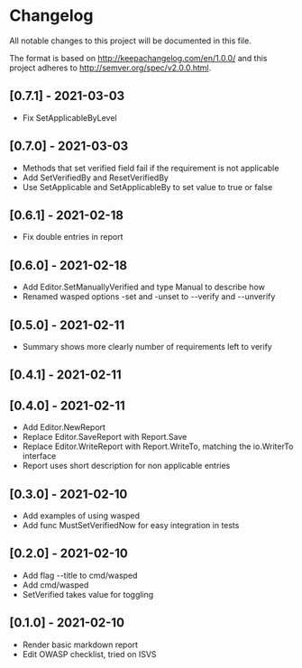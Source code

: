 # Changelog
All notable changes to this project will be documented in this file.

The format is based on http://keepachangelog.com/en/1.0.0/
and this project adheres to http://semver.org/spec/v2.0.0.html.

## [0.7.1] - 2021-03-03

- Fix SetApplicableByLevel

## [0.7.0] - 2021-03-03

- Methods that set verified field fail if the requirement is not applicable
- Add SetVerifiedBy and ResetVerifiedBy
- Use SetApplicable and SetApplicableBy to set value to true or false

## [0.6.1] - 2021-02-18

- Fix double entries in report

## [0.6.0] - 2021-02-18

- Add Editor.SetManuallyVerified and type Manual to describe how
- Renamed wasped options -set and -unset to --verify and --unverify

## [0.5.0] - 2021-02-11

- Summary shows more clearly number of requirements left to verify

## [0.4.1] - 2021-02-11
## [0.4.0] - 2021-02-11

- Add Editor.NewReport
- Replace Editor.SaveReport with Report.Save
- Replace Editor.WriteReport with Report.WriteTo, matching the
  io.WriterTo interface
- Report uses short description for non applicable entries

## [0.3.0] - 2021-02-10

- Add examples of using wasped
- Add func MustSetVerifiedNow for easy integration in tests

## [0.2.0] - 2021-02-10

- Add flag --title to cmd/wasped
- Add cmd/wasped
- SetVerified takes value for toggling

## [0.1.0] - 2021-02-10

- Render basic markdown report
- Edit OWASP checklist, tried on ISVS
